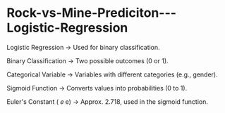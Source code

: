 # Rock-vs-Mine-Prediciton---Logistic-Regression


Logistic Regression → Used for binary classification.

Binary Classification → Two possible outcomes (0 or 1).

Categorical Variable → Variables with different categories (e.g., gender).

Sigmoid Function → Converts values into probabilities (0 to 1).

​Euler's Constant (
𝑒
e) → Approx. 2.718, used in the sigmoid function.
